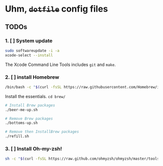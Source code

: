# Uhm, ~~`dotfile`~~ config files

## TODOs

### 1. [ ] System update
```bash
sudo softwareupdate -i -a
xcode-select --install
```

The Xcode Command Line Tools includes `git` and `make`.

### 2. [ ] install Homebrew

```bash
/bin/bash -c "$(curl -fsSL https://raw.githubusercontent.com/Homebrew/install/HEAD/install.sh)"
```

Install the essentials. `cd brew/`

```bash
# Install Brew packages
./beer-me-up.sh

# Remove Brew packages
./bottoms-up.sh

# Remove then InstallBrew packages
./refill.sh
```

### 3. [ ] Install Oh-my-zsh!

```bash
sh -c "$(curl -fsSL https://raw.github.com/ohmyzsh/ohmyzsh/master/tools/install.sh)"
```
